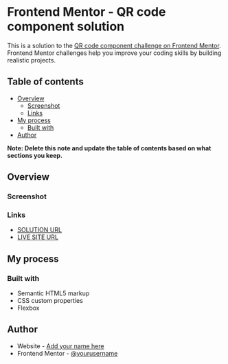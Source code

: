 # Frontend Mentor - QR code component solution

This is a solution to the [QR code component challenge on Frontend Mentor](https://www.frontendmentor.io/challenges/qr-code-component-iux_sIO_H). Frontend Mentor challenges help you improve your coding skills by building realistic projects. 

## Table of contents

- [Overview](#overview)
  - [Screenshot](#screenshot)
  - [Links](#links)
- [My process](#my-process)
  - [Built with](#built-with)
- [Author](#author)

**Note: Delete this note and update the table of contents based on what sections you keep.**

## Overview

### Screenshot

### Links

- [SOLUTION URL](https://github.com/tsiupaknazar/qr-code-component)
- [LIVE SITE URL](https://tsiupaknazar.github.io/qr-code-component/)

## My process

### Built with

- Semantic HTML5 markup
- CSS custom properties
- Flexbox

## Author

- Website - [Add your name here](https://github.com/tsiupaknazar)
- Frontend Mentor - [@yourusername](https://www.frontendmentor.io/profile/tsiupaknazar)
